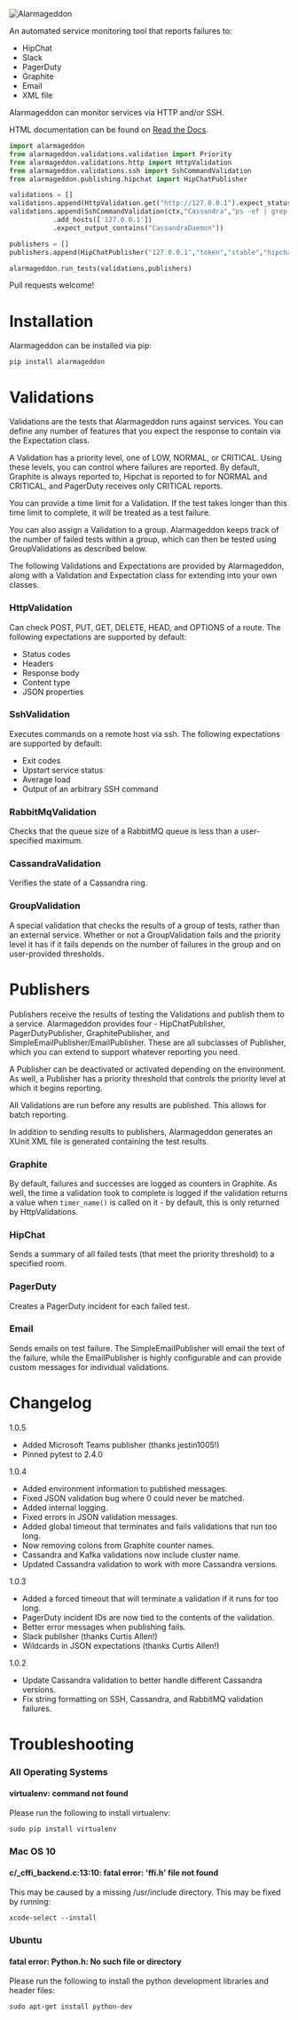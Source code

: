 ![Alarmageddon](logo.png)

An automated service monitoring tool that reports failures to:

* HipChat
* Slack
* PagerDuty
* Graphite
* Email
* XML file

Alarmageddon can monitor services via HTTP and/or SSH.

HTML documentation can be found on [Read the Docs](http://alarmageddon.readthedocs.org/en/latest/example.html).

```python
import alarmageddon
from alarmageddon.validations.validation import Priority
from alarmageddon.validations.http import HttpValidation
from alarmageddon.validations.ssh import SshCommandValidation
from alarmageddon.publishing.hipchat import HipChatPublisher

validations = []
validations.append(HttpValidation.get("http://127.0.0.1").expect_status_codes([200]))
validations.append(SshCommandValidation(ctx,"Cassandra","ps -ef | grep CassandraDaemon | grep -v 'grep'")
           .add_hosts(['127.0.0.1'])
           .expect_output_contains("CassandraDaemon"))

publishers = []
publishers.append(HipChatPublisher("127.0.0.1","token","stable","hipchat_room"))

alarmageddon.run_tests(validations,publishers)
```

Pull requests welcome!

Installation
============
Alarmageddon can be installed via pip:
```shell
pip install alarmageddon
```

Validations
======

Validations are the tests that Alarmageddon runs against services. You can define any number of features that you expect the response to contain via the Expectation class. 

A Validation has a priority level, one of LOW, NORMAL, or CRITICAL. Using these levels, you can control where failures are reported. By default, Graphite is always reported to, Hipchat is reported to for NORMAL and CRITICAL, and PagerDuty receives only CRITICAL reports.

You can provide a time limit for a Validation. If the test takes longer than this time limit to complete, it will be treated as a test failure.

You can also assign a Validation to a group. Alarmageddon keeps track of the number of failed tests within a group, which can then be tested using GroupValidations as described below.

The following Validations and Expectations are provided by Alarmageddon, along with a Validation and Expectation class for extending into your own classes.

### HttpValidation 
Can check POST, PUT, GET, DELETE, HEAD, and OPTIONS of a route. The following expectations are supported by default:
* Status codes
* Headers
* Response body
* Content type
* JSON properties

### SshValidation
Executes commands on a remote host via ssh. The following expectations are supported by default:
* Exit codes
* Upstart service status
* Average load
* Output of an arbitrary SSH command

### RabbitMqValidation
Checks that the queue size of a RabbitMQ queue is less than a user-specified maximum.

### CassandraValidation
Verifies the state of a Cassandra ring.

### GroupValidation
A special validation that checks the results of a group of tests, rather than an external service. Whether or not a GroupValidation fails and the priority level it has if it fails depends on the number of failures in the group and on user-provided thresholds.


Publishers
======

Publishers receive the results of testing the Validations and publish them to a service. Alarmageddon provides four - HipChatPublisher, PagerDutyPublisher, GraphitePublisher, and SimpleEmailPublisher/EmailPublisher. These are all subclasses of Publisher, which you can extend to support whatever reporting you need. 

A Publisher can be deactivated or activated depending on the environment. As well, a Publisher has a priority threshold that controls the priority level at which it begins reporting.

All Validations are run before any results are published. This allows for batch reporting.

In addition to sending results to publishers, Alarmageddon generates an XUnit XML file is generated containing the test results.

### Graphite
By default, failures and successes are logged as counters in Graphite. As well, the time a validation took to complete is logged if the validation returns a value when `timer_name()` is called on it - by default, this is only returned by HttpValidations.

### HipChat
Sends a summary of all failed tests (that meet the priority threshold) to a specified room.

### PagerDuty
Creates a PagerDuty incident for each failed test.

### Email
Sends emails on test failure. The SimpleEmailPublisher will email the text of the failure, while the EmailPublisher is highly configurable and can provide custom messages for individual validations.

Changelog
=========

1.0.5
* Added Microsoft Teams publisher (thanks jestin1005!)
* Pinned pytest to 2.4.0

1.0.4
* Added environment information to published messages.
* Fixed JSON validation bug where 0 could never be matched.
* Added internal logging.
* Fixed errors in JSON validation messages.
* Added global timeout that terminates and fails validations that run too long.
* Now removing colons from Graphite counter names.
* Cassandra and Kafka validations now include cluster name.
* Updated Cassandra validation to work with more Cassandra versions.

1.0.3
* Added a forced timeout that will terminate a validation if it runs for too long.
* PagerDuty incident IDs are now tied to the contents of the validation.
* Better error messages when publishing fails.
* Slack publisher (thanks Curtis Allen!)
* Wildcards in JSON expectations (thanks Curtis Allen!)

1.0.2
* Update Cassandra validation to better handle different Cassandra versions.
* Fix string formatting on SSH, Cassandra, and RabbitMQ validation failures.

Troubleshooting
===============

### All Operating Systems

#### virtualenv: command not found

Please run the following to install virtualenv:

    sudo pip install virtualenv

### Mac OS 10

#### c/_cffi_backend.c:13:10: fatal error: 'ffi.h' file not found

This may be caused by a missing /usr/include directory.  This may be fixed by running:

    xcode-select --install

### Ubuntu

#### fatal error: Python.h: No such file or directory

Please run the following to install the python development libraries and header files:

    sudo apt-get install python-dev
